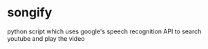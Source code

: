 # songify
python script which uses google's speech recognition API to search youtube and play the video
